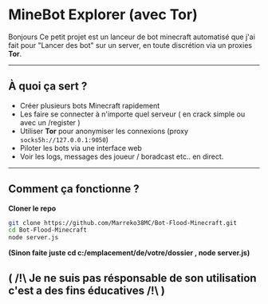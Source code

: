 #  MineBot Explorer (avec Tor)

Bonjours 
Ce petit projet est un lanceur de bot minecraft automatisé que j'ai fait pour "Lancer des bot" sur un server, en toute discrétion via un proxies **Tor**.

---

## À quoi ça sert ?

- Créer plusieurs bots Minecraft rapidement
- Les faire se connecter à n'importe quel serveur ( en crack simple ou avec un /register )
- Utiliser **Tor** pour anonymiser les connexions (proxy `socks5h://127.0.0.1:9050`)
- Piloter les bots via une interface web
- Voir les logs, messages des joueur / boradcast etc.. en direct.

---

## Comment ça fonctionne ?


**Cloner le repo**

```bash
git clone https://github.com/Marreko38MC/Bot-Flood-Minecraft.git
cd Bot-Flood-Minecraft
node server.js
```

**(Sinon faite juste cd c:/emplacement/de/votre/dossier , node server.js)**


## ( /!\ Je ne suis pas résponsable de son utilisation c'est a des fins éducatives /!\ )
